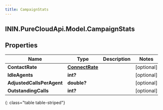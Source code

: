```yaml
---
title: CampaignStats
---
```

## ININ.PureCloudApi.Model.CampaignStats

## Properties

|Name | Type | Description | Notes|
|------------ | ------------- | ------------- | -------------|
| **ContactRate** | [**ConnectRate**](ConnectRate.html) |  | [optional] |
| **IdleAgents** | **int?** |  | [optional] |
| **AdjustedCallsPerAgent** | **double?** |  | [optional] |
| **OutstandingCalls** | **int?** |  | [optional] |
{: class="table table-striped"}


